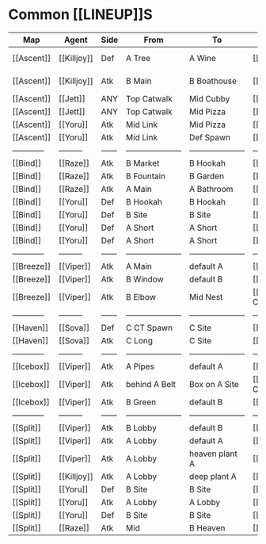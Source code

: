 # Common [[LINEUP]]S
| Map | Agent | Side | From | To | Ability | Link | Notes |
| --- | --- | --- | --- | --- | --- | --- | --- |
| [[Ascent]] | [[Killjoy]] | Def | A Tree | A Wine | [[Nanoswarm]] | [here](https://youtu.be/kKdTChBxHz8?t=12s) | *ult in tree*<br>*always retake A* |
| [[Ascent]] | [[Killjoy]] | Atk | B Main | B Boathouse | [[Nanoswarm]] | [here](https://youtu.be/jElqq47XiCQ?t=263s) | *ult in main b/ box*<br>*always take B* |
| [[Ascent]] | [[Jett]] | ANY | Top Catwalk | Mid Cubby | [[Tailwind]] | [here](https://youtu.be/shz9KqrKHOA) | *super dash* |
| [[Ascent]] | [[Jett]] | ANY | Top Catwalk | Mid Pizza | [[Tailwind]] | [here](https://youtu.be/rqtAVnw_YA4) | *super dash* |
| [[Ascent]] | [[Yoru]] | Atk | Mid Link | Mid Pizza | [[Gatecrash]] | [here](https://youtu.be/iRogkZy1wT8) | — |
| [[Ascent]] | [[Yoru]] | Atk | Mid Link | Def Spawn | [[Gatecrash]] | [here](https://youtu.be/EhbtkFKWv00) | — |
| ———— | ——— | —— | ——————— | ——————— | —————— | ——— | ————————— |
| [[Bind]] | [[Raze]] | Atk | B Market | B Hookah | [[Boombot]] | [here](https://youtu.be/0BXuBC78iIM) | — |
| [[Bind]] | [[Raze]] | Atk | B Fountain | B Garden | [[Boombot]] | [here](https://youtu.be/s9S4RO4QkhY) | — |
| [[Bind]] | [[Raze]] | Atk | A Main | A Bathroom | [[Boombot]] | [here](https://youtu.be/3duFRhq0Ih8) | — |
| [[Bind]] | [[Yoru]] | Def | B Hookah | B Hookah | [[Gatecrash]] | [here](https://youtu.be/xlTXc7UXIz0?t=118s) | *fake tp* |
| [[Bind]] | [[Yoru]] | Def | B Site | B Site | [[Gatecrash]] | [here](https://youtu.be/nQa4Y0LvzPk?t=14s) | *fake tp* |
| [[Bind]] | [[Yoru]] | Def | A Short | A Short | [[Gatecrash]] | [here](https://youtu.be/nQa4Y0LvzPk?t=46s) | *fake tp* |
| [[Bind]] | [[Yoru]] | Def | A Short | A Short | [[Gatecrash]] | [here](https://youtu.be/nQa4Y0LvzPk?t=46s) | *fake tp* |
| ———— | ——— | —— | ——————— | ——————— | —————— | ——— | ————————— |
| [[Breeze]] | [[Viper]] | Atk | A Main | default A | [[Snake Bite]] | [here](https://youtu.be/Pc-hjkobSA8) | — |
| [[Breeze]] | [[Viper]] | Atk | B Window | default B | [[Snake Bite]] | [here](https://youtu.be/CHKL5y0qTeE) | — |
| [[Breeze]] | [[Viper]] | Atk | B Elbow | Mid Nest | [[Poison Cloud]] | [here](https://youtu.be/LKnLy1qjUX4) | — |
| ———— | ——— | —— | ——————— | ——————— | —————— | ——— | ————————— |
| [[Haven]] | [[Sova]] | Def | C CT Spawn | C Site | [[Recon Dart]] | [here](https://youtu.be/xYFyMStFXEg?t=10s) | *god dart (2 bar)* |
| [[Haven]] | [[Sova]] | Atk | C Long | C Site | [[Recon Dart]] | [here](https://youtu.be/UWLB6I4UbgI?t=11s) | *god dart* |
| ———— | ——— | —— | ——————— | ——————— | —————— | ——— | ————————— |
| [[Icebox]] | [[Viper]] | Atk | A Pipes | default A | [[Snake Bite]] | [here](https://youtu.be/idByKeMPbGM) | — |
| [[Icebox]] | [[Viper]] | Atk | behind A Belt | Box on A Site | [[Poison Cloud]] | [here](https://youtu.be/4gAJXkKlb9o) | *blocks all spots* |
| [[Icebox]] | [[Viper]] | Atk | B Green | default B | [[Snake Bite]] | [here](https://youtu.be/HH3TVFfEY2c) | — |
| ———— | ——— | —— | ——————— | ——————— | —————— | ——— | ————————— |
| [[Split]] | [[Viper]] | Atk | B Lobby | default B | [[Snake Bite]] | [here](https://youtu.be/GrLRH4Fq5aA) | — |
| [[Split]] | [[Viper]] | Atk | A Lobby | default A | [[Snake Bite]] | [here](https://youtu.be/YZhxr2h8FM4) | — |
| [[Split]] | [[Viper]] | Atk | A Lobby | heaven plant A | [[Snake Bite]] | [here](https://youtu.be/o3DNqsv7crU) | *easier than ^* |
| [[Split]] | [[Killjoy]] | Atk | A Lobby | deep plant A | [[Nanoswarm]] | [here](https://youtu.be/fziovp2eCNM) | *unbreakable* |
| [[Split]] | [[Yoru]] | Def | B Site | B Site | [[Gatecrash]] | [here](https://youtu.be/xlTXc7UXIz0?t=137s) | *GOOD fake tp* |
| [[Split]] | [[Yoru]] | Atk | A Lobby | A Lobby | [[Gatecrash]] | [here](https://youtu.be/VInyj_448hk) | *fake tp* |
| [[Split]] | [[Yoru]] | Def | B Site | B Site | [[Gatecrash]] | [here](https://youtu.be/DmWrVsBIDVA) | *fake tp* |
| [[Split]] | [[Raze]] | Atk | Mid | B Heaven | [[Boombot]] | [here](https://youtu.be/RMxE9GNFuSM) | — |